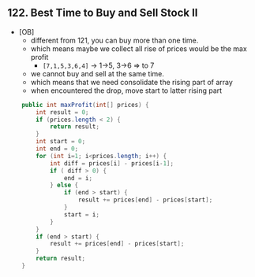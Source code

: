 ## 122. Best Time to Buy and Sell Stock II

* [OB]
  * different from 121, you can buy more than one time.
  * which means maybe we collect all rise of prices would be the max profit
    * `[7,1,5,3,6,4]` -> 1->5, 3->6 => to 7
  * we cannot buy and sell at the same time.
  * which means that we need consolidate the rising part of array
  * when encountered the drop, move start to latter rising part

```java
    public int maxProfit(int[] prices) {
        int result = 0;
        if (prices.length < 2) {
            return result;
        }
        int start = 0;
        int end = 0;
        for (int i=1; i<prices.length; i++) {
            int diff = prices[i] - prices[i-1];
            if ( diff > 0) {
                end = i;
            } else {
                if (end > start) {
                    result += prices[end] - prices[start];
                }
                start = i;
            }
        }
        if (end > start) {
            result += prices[end] - prices[start];
        }
        return result;
    }
```

